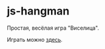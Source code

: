 # js-hangman
Простая, весёлая игра "Виселица".

Играть можно [здесь](https://axelbunt.github.io/js-hangman/hangman.html).
